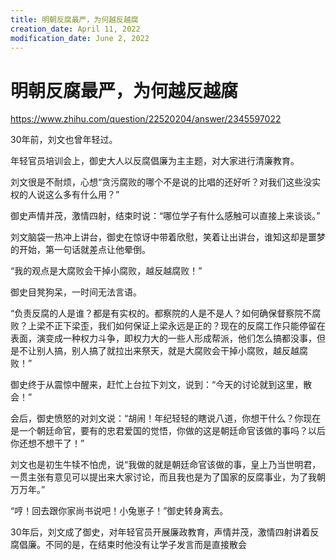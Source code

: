 ```yaml
---
title: 明朝反腐最严，为何越反越腐
creation_date: April 11, 2022
modification_date: June 2, 2022
---
```



# 明朝反腐最严，为何越反越腐

https://www.zhihu.com/question/22520204/answer/2345597022

30年前，刘文也曾年轻过。

年轻官员培训会上，御史大人以反腐倡廉为主主题，对大家进行清廉教育。

刘文很是不耐烦，心想“贪污腐败的哪个不是说的比唱的还好听？对我们这些没实权的人说这么多有什么用？”

御史声情并茂，激情四射，结束时说：“哪位学子有什么感触可以直接上来谈谈。”

刘文脑袋一热冲上讲台，御史在惊讶中带着欣慰，笑着让出讲台，谁知这却是噩梦的开始，第一句话就差点让他晕倒。

“我的观点是大腐败会干掉小腐败，越反越腐败！”

御史目凳狗呆，一时间无法言语。

“负责反腐的人是谁？都是有实权的。都察院的人是不是人？如何确保督察院不腐败？上梁不正下梁歪，我们如何保证上梁永远是正的？现在的反腐工作只能停留在表面，演变成一种权力斗争，即权力大的一些人形成帮派，他们怎么搞都没事，但是不让别人搞，别人搞了就拉出来祭天，就是大腐败会干掉小腐败，越反越腐败！”

御史终于从震惊中醒来，赶忙上台拉下刘文，说到：“今天的讨论就到这里，散会！”

会后，御史愤怒的对刘文说：“胡闹！年纪轻轻的瞎说八道，你想干什么？你现在是一个朝廷命官，要有的忠君爱国的觉悟，你做的这是朝廷命官该做的事吗？以后你还想不想干了！”

刘文也是初生牛犊不怕虎，说“我做的就是朝廷命官该做的事，皇上乃当世明君，一贯主张有意见可以提出来大家讨论，而且我也是为了国家的反腐事业，为了我朝万万年。”

“哼！回去跟你家尚书说吧！小兔崽子！”御史转身离去。

30年后，刘文成了御史，对年轻官员开展廉政教育，声情并茂，激情四射讲着反腐倡廉。不同的是，在结束时他没有让学子发言而是直接散会

